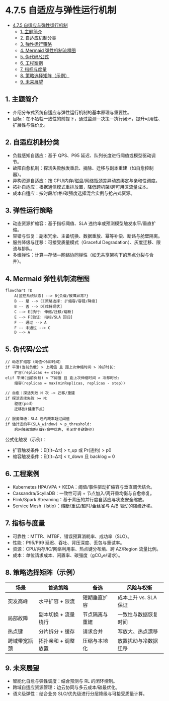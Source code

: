 # 4.7.5 自适应与弹性运行机制


<!-- TOC START -->

- [4.7.5 自适应与弹性运行机制](#475-自适应与弹性运行机制)
  - [1. 主题简介](#1-主题简介)
  - [2. 自适应机制分类](#2-自适应机制分类)
  - [3. 弹性运行策略](#3-弹性运行策略)
  - [4. Mermaid 弹性机制流程图](#4-mermaid-弹性机制流程图)
  - [5. 伪代码/公式](#5-伪代码公式)
  - [6. 工程案例](#6-工程案例)
  - [7. 指标与度量](#7-指标与度量)
  - [8. 策略选择矩阵（示例）](#8-策略选择矩阵示例)
  - [9. 未来展望](#9-未来展望)

<!-- TOC END -->

## 1. 主题简介

- 介绍分布式系统自适应与弹性运行机制的基本原理与重要性。
- 目标：在不牺牲一致性的前提下，通过监测—决策—执行闭环，提升可用性、扩展性与性价比。

## 2. 自适应机制分类

- 负载感知自适应：基于 QPS、P95 延迟、队列长度进行阈值或模型驱动调节。
- 故障自愈机制：探活失败触发重启、摘除、迁移与副本重建（如自愈控制器）。
- 异构资源自适应：按 CPU/内存/磁盘/网络瓶颈差异动态绑定与亲和性调度。
- 拓扑自适应：根据通信模式重排放置，降低跨机架/跨可用区流量成本。
- 成本自适应：按时段/价格/碳强度选择混合实例与抢占式资源。

## 3. 弹性运行策略

- 动态资源扩缩容：基于指标阈值、SLA 违约率或预测模型触发水平/垂直扩缩。
- 容错与恢复：副本冗余、主备切换、数据重放、幂等补偿、断路与舱壁隔离。
- 服务降级与迁移：可接受质量模式（Graceful Degradation）、灰度迁移、限流与排队。
- 多维弹性：计算—存储—网络协同弹性（如无共享架构下的热点分裂与合并）。

## 4. Mermaid 弹性机制流程图

```mermaid
flowchart TD
    A[监控系统状态] --> B{负载/故障异常?}
    B -- 是 --> C[策略选择: 扩缩容/容错/降级]
    B -- 否 --> D[维持现状]
    C --> E[执行: 伸缩/迁移/熔断]
    E --> F[验证: 指标/SLA 回归]
    F -- 通过 --> A
    F -- 未通过 --> C
    D --> A
```

## 5. 伪代码/公式

```pseudo
// 动态扩缩容（阈值+冷却时间）
if 平滑(当前负载) > 上阈值 且 距上次伸缩时间 > 冷却时长:
    扩容(replicas += step)
elif 平滑(当前负载) < 下阈值 且 距上次伸缩时间 > 冷却时长:
    缩容(replicas = max(minReplicas, replicas - step))

// 自愈：探活失败 N 次 -> 迁移/重建
if 探活连续失败 >= N:
    驱逐(pod)
    迁移到(健康节点)

// 服务降级：SLA 违约概率超过阈值
if 估计违约率(SLA_window) > p_threshold:
    启用降级策略(缓存命中优先, 关闭非关键路径)
```

公式化触发（示例）：

- 扩容触发条件：E[t|t−Δ:t] > τ_up 或 Pr(违约) > p0
- 缩容触发条件：E[t|t−Δ:t] < τ_down 且 backlog ≈ 0

## 6. 工程案例

- Kubernetes HPA/VPA + KEDA：阈值/事件驱动扩缩容与垂直调优结合。
- Cassandra/ScyllaDB：一致性可调 + 节点加入/离开重均衡与自愈修复。
- Flink/Spark Streaming：基于背压的并行度自适应与状态安全缩放。
- Service Mesh（Istio）：熔断/重试/超时/金丝雀与 A/B 驱动的降级迁移。

## 7. 指标与度量

- 可靠性：MTTR、MTBF、错误预算消耗率、成功率（SLO）。
- 性能：P95/P99 延迟、吞吐、背压深度、丢包与重试率。
- 资源：CPU/内存/IO/网络利用率、热点键分布熵、跨 AZ/Region 流量比例。
- 成本：单位请求成本、闲置率、碳强度（gCO₂e/请求）。

## 8. 策略选择矩阵（示例）

| 场景 | 首选策略 | 备选 | 风险与权衡 |
|---|---|---|---|
| 突发高峰 | 水平扩容 + 限流 | 短期垂直扩容 | 成本上升 vs. SLA 保证 |
| 局部故障 | 副本切换 + 流量绕行 | 节点隔离与重建 | 一致性与数据恢复时间 |
| 热点键 | 分片拆分 + 缓存 | 请求合并 | 写放大、热点漂移 |
| 跨域带宽瓶颈 | 拓扑亲和 + 调整放置 | 压缩与本地化 | 放置扰动与冷数据迁移 |

## 9. 未来展望

- 智能化自愈与弹性调度：结合预测与 RL 的闭环控制。
- 跨域自适应资源管理：边云协同与多云成本/碳最优化。
- 语义级弹性：结合业务 SLO/优先级进行分层降级与可接受质量计算。
